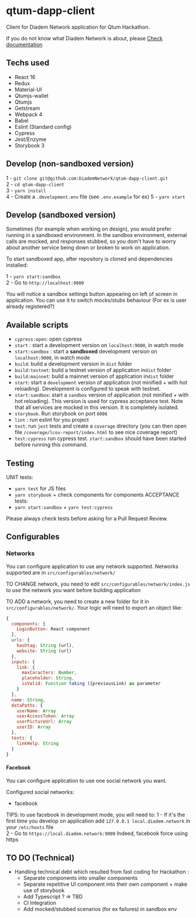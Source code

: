 # qtum-dapp-client

Client for Diadem Network application for Qtum Hackathon.

If you do not know what Diadem Network is about, please [Check documentation](https://github.com/DiademNetwork/qtum-dapp-documentation)

## Techs used

* React 16
* Redux
* Material-UI
* Qtumjs-wallet
* Qtumjs
* Getstream
* Webpack 4
* Babel
* Eslint (Standard config)
* Cypress
* Jest/Enzyme
* Storybook 3

## Develop (non-sandboxed version)

1 - `git clone git@github.com:DiademNetwork/qtum-dapp-client.git`  
2 - `cd qtum-dapp-client`  
3 - `yarn install`  
4 - Create a `.development.env` file (see `.env.example` for ex)
5 - `yarn start`  


## Develop (sandboxed version)

Sometimes (for example when working on design), you would prefer running in a sandboxed environment.
In the sandbox environment, external calls are mocked, and responses stubbed, so you dom't have to worry about another service being down or broken to work on application.

To start sandboxed app, after repository is cloned and dependencies installed:

1 - `yarn start:sandbox`  
2 - Go to `http://localhost:9000`

You will notice a sandbox settings button appearing on left of screen in application.
You can use it to switch mocks/stubs behaviour (For ex is user already registered?)

## Available scripts

* `cypress:open`: open cypress
* `start` : start a development version on `localhost:9000`, in watch mode
* `start:sandbox` : start a **sandboxed** development version on `localhost:9000`, in watch mode
* `build`: build a development version in `dist` folder
* `build:testnet`: build a testnet version of application in`dist` folder
* `build:mainnet`: build a mainnet version of application in`dist` folder
* `start`: start a `development` version of application (not minified + with hot reloading). Development is configured to speak with testnet.
* `start:sandbox`: start a `sandbox` version of application (not minified + with hot reloading). This version is used for cypress acceptance test. Note that all services are mocked in this version. It is completely isolated.
* `storybook`. Run storybook on port `6006`
* `lint` : run eslint for you project
* `test`: run `jest` tests and create a `coverage` directory (you can then open file `/coverage/lcov-report/index.html` to see nice coverage report)
* `test:cypress` run cypress test. `start:sandbox` should have been started before running this command.

## Testing

UNIT tests:
 - `yarn test` for JS files
 - `yarn storybook` + check components for components
ACCEPTANCE tests:
 - `yarn start:sandbox` + `yarn test:cypress`

Please always check tests before asking for a Pull Request Review.

## Configurables

### Networks

You can configure application to use any network supported. Networks supported are in `src/configurables/network/`

TO CHANGE network, you need to edit `src/configurables/network/index.js` to use the network you want before building application

TO ADD a network, you need to create a new folder for it in `src/configurables/network/`. Your logic will need to export an object like:

```javascript
{
  components: {
    LoginButton: React component
  },
  urls: {
    hashtag: String (url),
    website: String (url)
  },
  inputs: {
    link: {
      maxCaracters: Number,
      placeholder: String,
      isValid: Function taking ({previousLink) as parameter
    }
  },
  name: String,
  dataPaths: {
    userName: Array
    userAccessToken: Array
    userPictureUrl: Array
    userID: Array
  },
  texts: {
    linkHelp: String
  }
}
```

#### Facebook

You can configure application to use one social network you want.

Configured social networks:

- facebook

TIPS: to use facebook in development mode, you will need to:
1 - If it's the first time you develop on application add `127.0.0.1 local.diadem.network` in your `/etc/hosts` file  
2 - Go to `https://local.diadem.network:9000`
Indeed, facebook force using https

## TO DO (Technical)

- Handling technical debt which resulted from fast coding for Hackathon :
  - Separate components into smaller components
  - Separate repetitive UI component into their own component + make use of storybook
  - Add Typescript ? => TBD
  - CI Integration
  - Add mocked/stubbed scenarios (for ex failures) in sandbox env
  
